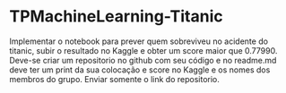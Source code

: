 # TPMachineLearning-Titanic

Implementar o notebook para prever quem sobreviveu no acidente do titanic, subir o resultado no Kaggle e obter um score maior que 0.77990. Deve-se criar um repositorio no github com seu código e no readme.md deve ter um print da sua colocação e score no Kaggle e os nomes dos membros do grupo. Enviar somente o link do repositorio.

